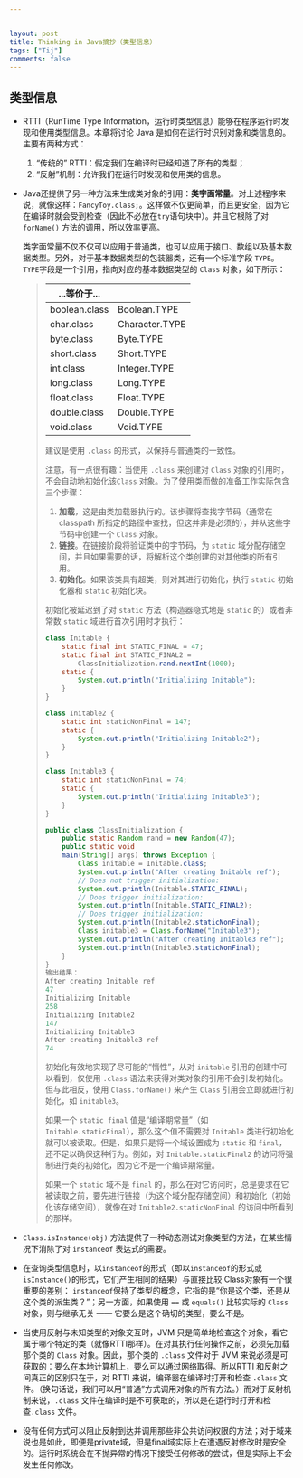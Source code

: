```yaml
---


layout: post
title: Thinking in Java摘抄（类型信息）
tags: ["Tij"]
comments: false
---
```


## 类型信息 

* RTTI（RunTime Type Information，运行时类型信息）能够在程序运行时发现和使用类型信息。本章将讨论 Java 是如何在运行时识别对象和类信息的。主要有两种方式：
  1. “传统的” RTTI：假定我们在编译时已经知道了所有的类型；
  2. “反射”机制：允许我们在运行时发现和使用类的信息。

* Java还提供了另一种方法来生成类对象的引用：**类字面常量**。对上述程序来说，就像这样：`FancyToy.class;`。这样做不仅更简单，而且更安全，因为它在编译时就会受到检查（因此不必放在`try`语句块中）。并且它根除了对 `forName()` 方法的调用，所以效率更高。

  类字面常量不仅不仅可以应用于普通类，也可以应用于接口、数组以及基本数据类型。另外，对于基本数据类型的包装器类，还有一个标准字段 `TYPE`。`TYPE`字段是一个引用，指向对应的基本数据类型的 `Class` 对象，如下所示：

  > | ...等价于...  |                |
  > | ------------- | -------------- |
  > | boolean.class | Boolean.TYPE   |
  > | char.class    | Character.TYPE |
  > | byte.class    | Byte.TYPE      |
  > | short.class   | Short.TYPE     |
  > | int.class     | Integer.TYPE   |
  > | long.class    | Long.TYPE      |
  > | float.class   | Float.TYPE     |
  > | double.class  | Double.TYPE    |
  > | void.class    | Void.TYPE      |
  >
  > 建议是使用 `.class` 的形式，以保持与普通类的一致性。
  >
  > 注意，有一点很有趣：当使用 `.class` 来创建对 `Class` 对象的引用时，不会自动地初始化该`Class` 对象。为了使用类而做的准备工作实际包含三个步骤：
  >
  > 1. **加载**，这是由类加载器执行的。该步骤将查找字节码（通常在 classpath 所指定的路径中查找，但这并非是必须的），并从这些字节码中创建一个 `Class` 对象。
  > 2. **链接**。在链接阶段将验证类中的字节码，为 `static` 域分配存储空间，并且如果需要的话，将解析这个类创建的对其他类的所有引用。
  > 3. **初始化**。如果该类具有超类，则对其进行初始化，执行 `static` 初始化器和 `static` 初始化块。
  >
  > 初始化被延迟到了对 `static` 方法（构造器隐式地是 `static` 的）或者非常数 `static` 域进行首次引用时才执行：
  >
  > ```java
  > class Initable {
  >     static final int STATIC_FINAL = 47;
  >     static final int STATIC_FINAL2 =
  >         ClassInitialization.rand.nextInt(1000);
  >     static {
  >         System.out.println("Initializing Initable");
  >     }
  > }
  > 
  > class Initable2 {
  >     static int staticNonFinal = 147;
  >     static {
  >         System.out.println("Initializing Initable2");
  >     }
  > }
  > 
  > class Initable3 {
  >     static int staticNonFinal = 74;
  >     static {
  >         System.out.println("Initializing Initable3");
  >     }
  > }
  > 
  > public class ClassInitialization {
  >     public static Random rand = new Random(47);
  >     public static void
  >     main(String[] args) throws Exception {
  >         Class initable = Initable.class;
  >         System.out.println("After creating Initable ref");
  >         // Does not trigger initialization:
  >         System.out.println(Initable.STATIC_FINAL);
  >         // Does trigger initialization:
  >         System.out.println(Initable.STATIC_FINAL2);
  >         // Does trigger initialization:
  >         System.out.println(Initable2.staticNonFinal);
  >         Class initable3 = Class.forName("Initable3");
  >         System.out.println("After creating Initable3 ref");
  >         System.out.println(Initable3.staticNonFinal);
  >     }
  > }
  > 输出结果：
  > After creating Initable ref
  > 47
  > Initializing Initable
  > 258
  > Initializing Initable2
  > 147
  > Initializing Initable3
  > After creating Initable3 ref
  > 74
  > ```
  >
  > 初始化有效地实现了尽可能的“惰性”，从对 `initable` 引用的创建中可以看到，仅使用 `.class` 语法来获得对类对象的引用不会引发初始化。但与此相反，使用 `Class.forName()` 来产生 `Class` 引用会立即就进行初始化，如 `initable3`。
  >
  > 如果一个 `static final` 值是“编译期常量”（如 `Initable.staticFinal`），那么这个值不需要对 `Initable` 类进行初始化就可以被读取。但是，如果只是将一个域设置成为 `static` 和 `final`，还不足以确保这种行为。例如，对 `Initable.staticFinal2` 的访问将强制进行类的初始化，因为它不是一个编译期常量。
  >
  > 如果一个 `static` 域不是 `final` 的，那么在对它访问时，总是要求在它被读取之前，要先进行链接（为这个域分配存储空间）和初始化（初始化该存储空间），就像在对 `Initable2.staticNonFinal` 的访问中所看到的那样。

* `Class.isInstance(obj)` 方法提供了一种动态测试对象类型的方法，在某些情况下消除了对 `instanceof` 表达式的需要。
* 在查询类型信息时，以`instanceof`的形式（即以`instanceof`的形式或`isInstance()`的形式，它们产生相同的结果）与直接比较 Class对象有一个很重要的差别： `instanceof`保持了类型的概念，它指的是“你是这个类，还是从这个类的派生类？”；另一方面，如果使用 `==` 或 `equals()` 比较实际的 `Class` 对象，则与继承无关 —— 它要么是这个确切的类型，要么不是。
* 当使用反射与未知类型的对象交互时，JVM 只是简单地检查这个对象，看它属于哪个特定的类（就像RTTI那样）。在对其执行任何操作之前，必须先加载那个类的 `Class` 对象。因此，那个类的 `.class` 文件对于 JVM 来说必须是可获取的：要么在本地计算机上，要么可以通过网络取得。所以RTTI 和反射之间真正的区别只在于，对 RTTI 来说，编译器在编译时打开和检查 `.class` 文件。（换句话说，我们可以用“普通”方式调用对象的所有方法。）而对于反射机制来说，`.class` 文件在编译时是不可获取的，所以是在运行时打开和检查`.class` 文件。
* 没有任何方式可以阻止反射到达并调用那些非公共访问权限的方法；对于域来说也是如此，即便是private域，但是final域实际上在遭遇反射修改时是安全的。运行时系统会在不抛异常的情况下接受任何修改的尝试，但是实际上不会发生任何修改。